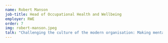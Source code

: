 ```yaml
---
name: Robert Manson
job-title: Head of Occupational Health and Wellbeing
employer: RWE
order: 7
img: robert-manson.jpeg
talk: "Challenging the culture of the modern organisation: Making mental health a priority for all <br>Developing a mental health toolkit"
---
```

